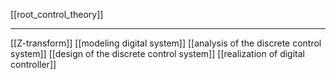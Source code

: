 [[root_control_theory]]
****
[[Z-transform]]
[[modeling digital system]]
[[analysis of the discrete control system]]
[[design of the discrete control system]]
[[realization of digital controller]]

